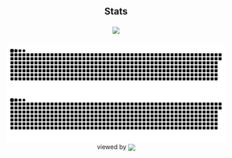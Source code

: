 


<div align="center">

## Stats
<img style="margin: 5px;" src="https://github-readme-stats.vercel.app/api?username=Sylensky&hide=stars&cache_seconds=1800&count_private=true&show_icons=true&include_all_commits=true&hide_border=false&theme=github_dark"/>
</div><br>

<div align="center">

<!--START_SECTION:waka-->
<!--END_SECTION:waka-->

</div>

<div align="center">
<img src="https://raw.githubusercontent.com/Sylensky/Sylensky/animation/github-contribution-grid-snake-dark.svg#gh-dark-mode-only"/>
<img src="https://raw.githubusercontent.com/Sylensky/Sylensky/animation/github-contribution-grid-snake.svg#gh-light-mode-only"/>
</div>

<div align="center">
viewed by <img src="https://visitor-badge.laobi.icu/badge?page_id=Sylensky.Sylensky" align="center" height="20" width="" />
</div>
